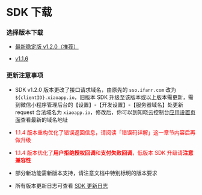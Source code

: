 <!-- ex_nonav -->

# SDK 下载

### 选择版本下载

- [最新稳定版 v1.2.0（推荐）](https://dl.ifanr.cn/hydrogen/sdk/sdk-latest.zip)

- [v1.1.6](https://dl.ifanr.cn/hydrogen/sdk/sdk-v1.1.6.zip)

### 更新注意事项

- SDK v1.2.0 版本更改了接口请求域名，由原先的 `sso.ifanr.com` 改为 `${clientID}.xiaoapp.io`，旧版本 SDK 升级至该版本或以上版本需更新，需到微信小程序管理后台的【设置】-【开发设置】-【服务器域名】处更新 request 合法域名为 `xiaoapp.io`，修改后，你可以到知晓云控制台[应用设置页面](https://cloud.minapp.com/dashboard/#/app/settings/app/)查看最新的域名地址

- <p style='color:red'>1.1.4 版本重构优化了错误返回信息，请阅读「错误码详解」这一章节内容后再做升级</p>

- <p style='color:red'>1.1.4 版本优化了<b>用户拒绝授权回调</b>和<b>支付失败回调</b>，低版本 SDK 升级请<b>注意兼容性</b></p>

- 部分新功能需新版本支持，请注意文档中特别标明的版本要求

- 所有版本更新日志可查看 [SDK 更新日志](https://github.com/ifanrx/hydrogen-js-sdk/blob/master/CHANGELOG.md)